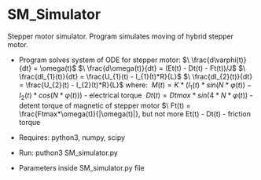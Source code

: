 # SM_Simulator
Stepper motor simulator. Program simulates moving of hybrid stepper motor.
 - Program solves system of ODE for stepper motor:
$\ \frac{d\varphi(t)}{dt} = \omega(t)$
$\ \frac{d\omega(t)}{dt} = (Et(t) - Dt(t) - Ft(t))/J$
$\ \frac{dI_{1}(t)}{dt} = \frac{U_{1}(t) - I_{1}(t)*R}{L}$
$\ \frac{dI_{2}(t)}{dt} = \frac{U_{2}(t) - I_{2}(t)*R}{L}$
where:
$\ M(t) = K*(I_{1}(t)*sin(N*\varphi(t)) - I_{2}(t)*cos(N*\varphi(t)))$ - electrical torque
$\ Dt(t) = Dtmax*sin(4*N*\varphi(t))$ - detent torque of magnetic of stepper motor
$\ Ft(t) = \frac{Ftmax*\omega(t)}{|\omega(t)|}\, but not more Et(t) - Dt(t) - friction torque

 - Requires: python3, numpy, scipy
 - Run:
puthon3 SM_simulator.py
 - Parameters inside SM_simulator.py file
